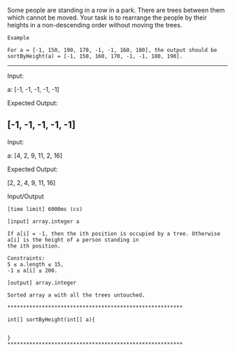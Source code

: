 Some people are standing in a row in a park. There are trees between them which cannot be moved. Your task is to rearrange the people by their heights in a non-descending order without moving the trees.

    Example

    For a = [-1, 150, 190, 170, -1, -1, 160, 180], the output should be
    sortByHeight(a) = [-1, 150, 160, 170, -1, -1, 180, 190].

-------- 
Input:

a: [-1, -1, -1, -1, -1]

Expected Output:

[-1, -1, -1, -1, -1]
------

Input:

a: [4, 2, 9, 11, 2, 16]

Expected Output:

[2, 2, 4, 9, 11, 16]

Input/Output

    [time limit] 6000ms (cs)

    [input] array.integer a

    If a[i] = -1, then the ith position is occupied by a tree. Otherwise a[i] is the height of a person standing in 
    the ith position.

    Constraints:
    5 ≤ a.length ≤ 15,
    -1 ≤ a[i] ≤ 200.

    [output] array.integer

    Sorted array a with all the trees untouched.

    ********************************************************

    int[] sortByHeight(int[] a){


    }
    ********************************************************
